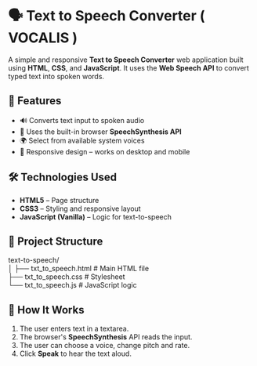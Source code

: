 
# 🗣️ Text to Speech Converter ( VOCALIS )

A simple and responsive **Text to Speech Converter** web application built using **HTML**, **CSS**, and **JavaScript**. It uses the **Web Speech API** to convert typed text into spoken words.

## 🚀 Features

- 🔊 Converts text input to spoken audio
- 🎤 Uses the built-in browser **SpeechSynthesis API**
- 🌍 Select from available system voices 
- 📱 Responsive design – works on desktop and mobile

## 🛠️ Technologies Used

- **HTML5** – Page structure
- **CSS3** – Styling and responsive layout
- **JavaScript (Vanilla)** – Logic for text-to-speech

## 📁 Project Structure

text-to-speech/ <br>
│
├── txt_to_speech.html # Main HTML file <br>
├── txt_to_speech.css # Stylesheet<br>
└── txt_to_speech.js # JavaScript logic<br>

## 🧠 How It Works

1. The user enters text in a textarea.
2. The browser's **SpeechSynthesis** API reads the input.
3. The user can choose a voice, change pitch and rate.
4. Click **Speak** to hear the text aloud.



